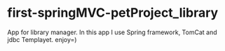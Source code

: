 # first-springMVC-petProject_library
App for library manager.
In this app I use Spring framework, TomCat and jdbc Templayet. enjoy=)
